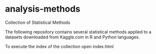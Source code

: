 # analysis-methods
Collection of Statistical Methods 

The following repository contains several statistical methods applied to a datasets downloaded from Kaggle.com in R and Python languages. 

To execute the index of the collection open index.html 

